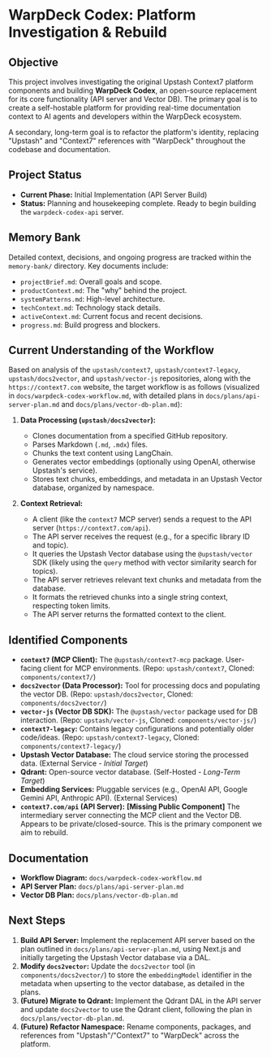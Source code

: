 # WarpDeck Codex: Platform Investigation & Rebuild

## Objective

This project involves investigating the original Upstash Context7 platform components and building **WarpDeck Codex**, an open-source replacement for its core functionality (API server and Vector DB). The primary goal is to create a self-hostable platform for providing real-time documentation context to AI agents and developers within the WarpDeck ecosystem.

A secondary, long-term goal is to refactor the platform's identity, replacing "Upstash" and "Context7" references with "WarpDeck" throughout the codebase and documentation.

## Project Status

- **Current Phase:** Initial Implementation (API Server Build)
- **Status:** Planning and housekeeping complete. Ready to begin building the `warpdeck-codex-api` server.

## Memory Bank

Detailed context, decisions, and ongoing progress are tracked within the `memory-bank/` directory. Key documents include:

- `projectBrief.md`: Overall goals and scope.
- `productContext.md`: The "why" behind the project.
- `systemPatterns.md`: High-level architecture.
- `techContext.md`: Technology stack details.
- `activeContext.md`: Current focus and recent decisions.
- `progress.md`: Build progress and blockers.

## Current Understanding of the Workflow

Based on analysis of the `upstash/context7`, `upstash/context7-legacy`, `upstash/docs2vector`, and `upstash/vector-js` repositories, along with the `https://context7.com` website, the target workflow is as follows (visualized in `docs/warpdeck-codex-workflow.md`, with detailed plans in `docs/plans/api-server-plan.md` and `docs/plans/vector-db-plan.md`):

1. **Data Processing (`upstash/docs2vector`):**

   - Clones documentation from a specified GitHub repository.
   - Parses Markdown (`.md`, `.mdx`) files.
   - Chunks the text content using LangChain.
   - Generates vector embeddings (optionally using OpenAI, otherwise Upstash's service).
   - Stores text chunks, embeddings, and metadata in an Upstash Vector database, organized by namespace.

2. **Context Retrieval:**
   - A client (like the `context7` MCP server) sends a request to the API server (`https://context7.com/api`).
   - The API server receives the request (e.g., for a specific library ID and topic).
   - It queries the Upstash Vector database using the `@upstash/vector` SDK (likely using the `query` method with vector similarity search for topics).
   - The API server retrieves relevant text chunks and metadata from the database.
   - It formats the retrieved chunks into a single string context, respecting token limits.
   - The API server returns the formatted context to the client.

## Identified Components

- **`context7` (MCP Client):** The `@upstash/context7-mcp` package. User-facing client for MCP environments. (Repo: `upstash/context7`, Cloned: `components/context7/`)
- **`docs2vector` (Data Processor):** Tool for processing docs and populating the vector DB. (Repo: `upstash/docs2vector`, Cloned: `components/docs2vector/`)
- **`vector-js` (Vector DB SDK):** The `@upstash/vector` package used for DB interaction. (Repo: `upstash/vector-js`, Cloned: `components/vector-js/`)
- **`context7-legacy`:** Contains legacy configurations and potentially older code/ideas. (Repo: `upstash/context7-legacy`, Cloned: `components/context7-legacy/`)
- **Upstash Vector Database:** The cloud service storing the processed data. (External Service - _Initial Target_)
- **Qdrant:** Open-source vector database. (Self-Hosted - _Long-Term Target_)
- **Embedding Services:** Pluggable services (e.g., OpenAI API, Google Gemini API, Anthropic API). (External Services)
- **`context7.com/api` (API Server):** **[Missing Public Component]** The intermediary server connecting the MCP client and the Vector DB. Appears to be private/closed-source. This is the primary component we aim to rebuild.

## Documentation

- **Workflow Diagram:** `docs/warpdeck-codex-workflow.md`
- **API Server Plan:** `docs/plans/api-server-plan.md`
- **Vector DB Plan:** `docs/plans/vector-db-plan.md`

## Next Steps

1. **Build API Server:** Implement the replacement API server based on the plan outlined in `docs/plans/api-server-plan.md`, using Next.js and initially targeting the Upstash Vector database via a DAL.
2. **Modify `docs2vector`:** Update the `docs2vector` tool (in `components/docs2vector/`) to store the `embeddingModel` identifier in the metadata when upserting to the vector database, as detailed in the plans.
3. **(Future) Migrate to Qdrant:** Implement the Qdrant DAL in the API server and update `docs2vector` to use the Qdrant client, following the plan in `docs/plans/vector-db-plan.md`.
4. **(Future) Refactor Namespace:** Rename components, packages, and references from "Upstash"/"Context7" to "WarpDeck" across the platform.

